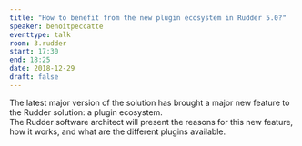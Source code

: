 ```yaml
---
title: "How to benefit from the new plugin ecosystem in Rudder 5.0?"
speaker: benoitpeccatte
eventtype: talk
room: 3.rudder
start: 17:30
end: 18:25
date: 2018-12-29
draft: false
---
```


The latest major version of the solution has brought a major new feature to the Rudder solution: a plugin ecosystem.  
The Rudder software architect will present the reasons for this new feature, how it works, and what are the different plugins available.  

